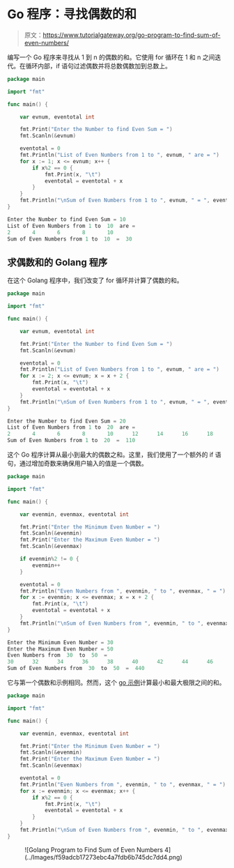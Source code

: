 # Go 程序：寻找偶数的和

> 原文：<https://www.tutorialgateway.org/go-program-to-find-sum-of-even-numbers/>

编写一个 Go 程序来寻找从 1 到 n 的偶数的和。它使用 for 循环在 1 和 n 之间迭代。在循环内部，if 语句过滤偶数并将总数偶数加到总数上。

```go
package main

import "fmt"

func main() {

    var evnum, eventotal int

    fmt.Print("Enter the Number to find Even Sum = ")
    fmt.Scanln(&evnum)

    eventotal = 0
    fmt.Println("List of Even Numbers from 1 to ", evnum, " are = ")
    for x := 1; x <= evnum; x++ {
        if x%2 == 0 {
            fmt.Print(x, "\t")
            eventotal = eventotal + x
        }
    }
    fmt.Println("\nSum of Even Numbers from 1 to ", evnum, " = ", eventotal)
}
```

```go
Enter the Number to find Even Sum = 10
List of Even Numbers from 1 to  10  are = 
2       4       6       8       10
Sum of Even Numbers from 1 to  10  =  30
```

## 求偶数和的 Golang 程序

在这个 Golang 程序中，我们改变了 for 循环并计算了偶数的和。

```go
package main

import "fmt"

func main() {

    var evnum, eventotal int

    fmt.Print("Enter the Number to find Even Sum = ")
    fmt.Scanln(&evnum)

    eventotal = 0
    fmt.Println("List of Even Numbers from 1 to ", evnum, " are = ")
    for x := 2; x <= evnum; x = x + 2 {
        fmt.Print(x, "\t")
        eventotal = eventotal + x
    }
    fmt.Println("\nSum of Even Numbers from 1 to ", evnum, " = ", eventotal)
}
```

```go
Enter the Number to find Even Sum = 20
List of Even Numbers from 1 to  20  are = 
2       4       6       8       10      12      14      16      18      20
Sum of Even Numbers from 1 to  20  =  110
```

这个 Go 程序计算从最小到最大的偶数之和。这里，我们使用了一个额外的 if 语句，通过增加奇数来确保用户输入的值是一个偶数。

```go
package main

import "fmt"

func main() {

    var evenmin, evenmax, eventotal int

    fmt.Print("Enter the Minimum Even Number = ")
    fmt.Scanln(&evenmin)
    fmt.Print("Enter the Maximum Even Number = ")
    fmt.Scanln(&evenmax)

    if evenmin%2 != 0 {
        evenmin++
    }

    eventotal = 0
    fmt.Println("Even Numbers from ", evenmin, " to ", evenmax, " = ")
    for x := evenmin; x <= evenmax; x = x + 2 {
        fmt.Print(x, "\t")
        eventotal = eventotal + x
    }
    fmt.Println("\nSum of Even Numbers from ", evenmin, " to ", evenmax, " = ", eventotal)
}
```

```go
Enter the Minimum Even Number = 30
Enter the Maximum Even Number = 50
Even Numbers from  30  to  50  = 
30      32      34      36      38      40      42      44      46      48      50
Sum of Even Numbers from  30  to  50  =  440
```

它与第一个偶数和示例相同。然而，这个 [go 示例](https://www.tutorialgateway.org/go-programs/)计算最小和最大极限之间的和。

```go
package main

import "fmt"

func main() {

    var evenmin, evenmax, eventotal int

    fmt.Print("Enter the Minimum Even Number = ")
    fmt.Scanln(&evenmin)
    fmt.Print("Enter the Maximum Even Number = ")
    fmt.Scanln(&evenmax)

    eventotal = 0
    fmt.Println("Even Numbers from ", evenmin, " to ", evenmax, " = ")
    for x := evenmin; x <= evenmax; x++ {
        if x%2 == 0 {
            fmt.Print(x, "\t")
            eventotal = eventotal + x
        }
    }
    fmt.Println("\nSum of Even Numbers from ", evenmin, " to ", evenmax, " = ", eventotal)
}
```

<figure class="wp-block-image size-large">![Golang Program to Find Sum of Even Numbers 4](../Images/f59adcb17273ebc4a7fdb6b745dc7dd4.png)</figure>